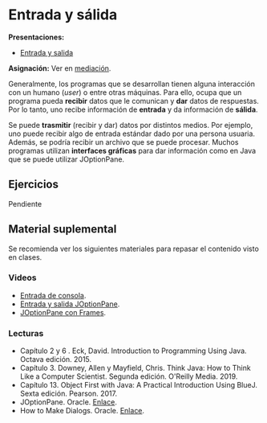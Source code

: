 # Entrada y sálida

**Presentaciones:**

- [Entrada y salida](./03-Entrada_salida/pres/05-IO.pdf)

**Asignación:** Ver en [mediación](https://mv1.mediacionvirtual.ucr.ac.cr/mod/assign/view.php?id=1768907).

Generalmente, los programas que se desarrollan tienen alguna interacción con un humano (*user*) o entre otras máquinas. Para ello, ocupa que un programa pueda **recibir** datos que le comunican y **dar** datos de respuestas. Por lo tanto, uno recibe información de **entrada** y da información de **sálida**.

Se puede **trasmitir** (recibir y dar) datos por distintos medios. Por ejemplo, uno puede recibir algo de entrada estándar dado por una persona usuaria. Además, se podría recibir un archivo que se puede procesar. Muchos programas utilizan **interfaces gráficas** para dar información como en Java que se puede utilizar JOptionPane.

## Ejercicios

Pendiente

## Material suplemental

Se recomienda ver los siguientes materiales para repasar el contenido visto en clases.

### Videos

- [Entrada de consola](https://youtu.be/5DdacOkrTgo).
- [Entrada y salida JOptionPane](https://youtu.be/VFAG5uedkm4).
- [JOptionPane con Frames](https://youtu.be/GLUA5maVxoY).

### Lecturas

- Capítulo 2 y 6 . Eck, David. Introduction to Programming Using Java. Octava edición. 2015.
- Capítulo 3. Downey, Allen y Mayfield, Chris. Think Java: How to Think Like a Computer Scientist. Segunda edición. O'Reilly Media. 2019.
- Capítulo 13. Object First with Java: A Practical Introduction Using BlueJ. Sexta edición. Pearson. 2017.
- JOptionPane. Oracle. [Enlace](https://docs.oracle.com/javase/7/docs/api/javax/swing/JOptionPane.html).
- How to Make Dialogs. Oracle. [Enlace](https://docs.oracle.com/javase/tutorial/uiswing/components/dialog.html).
